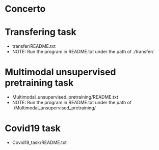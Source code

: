 # Concerto
# Transfering task
- transfer/README.txt
- NOTE: Run the program in README.txt under the path of ./transfer/
# Multimodal unsupervised pretraining task
- Multimodal_unsupervised_pretraining/README.txt
- NOTE: Run the program in README.txt under the path of ./Multimodal_unsupervised_pretraining/

# Covid19 task
- Covid19_task/README.txt
